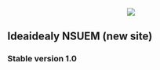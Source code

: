 <p align="center"><img src="https://laravel.com/assets/img/components/logo-laravel.svg"></p>

## Ideaidealy NSUEM (new site)

### Stable version 1.0
